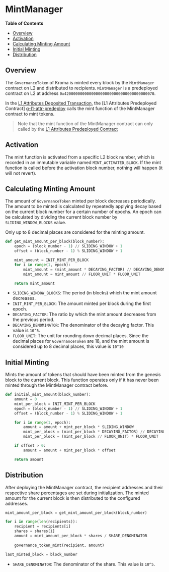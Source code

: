 # MintManager

<!-- START doctoc generated TOC please keep comment here to allow auto update -->
<!-- DON'T EDIT THIS SECTION, INSTEAD RE-RUN doctoc TO UPDATE -->
**Table of Contents**

- [Overview](#overview)
- [Activation](#activation)
- [Calculating Minting Amount](#calculating-minting-amount)
- [Initial Minting](#initial-minting)
- [Distribution](#distribution)

<!-- END doctoc generated TOC please keep comment here to allow auto update -->

<!-- All glossary references in this file. -->

[g-deposited]: ../glossary.md#deposited-transaction
[g-l1-attr-deposit]: ../glossary.md#l1-attributes-deposited-transaction
[g-l1-attr-predeploy]: glossary.md#l1-attributes-predeployed-contract
[g-eoa]: ../glossary.md#eoa

## Overview

The `GovernanceToken` of Kroma is minted every block by the `MintManager` contract on L2 and distributed to recipients.
`MintManager` is a predeployed contract on L2 at address `0x4200000000000000000000000000000000000070`.

In the [L1 Attributes Deposited Transaction][g-l1-attr-deposit], the [L1 Attributes Predeployed Contract]
[g-l1-attr-predeploy] calls the mint function of the MintManager contract to mint tokens.

> Note that the mint function of the MintManager contract can only called by the
[L1 Attributes Predeployed Contract][g-l1-attr-predeploy]

## Activation

The mint function is activated from a specific L2 block number,
which is recorded in an immutable variable named `MINT_ACTIVATED_BLOCK`.
If the mint function is called before the activation block number, nothing will happen (it will not revert).

## Calculating Minting Amount

The amount of `GovernanceToken` minted per block decreases periodically.
The amount to be minted is calculated by repeatedly applying decay based on the current block number for a
certain number of epochs.
An epoch can be calculated by dividing the current block number by `SLIDING_WINDOW_BLOCKS` value.

Only up to 8 decimal places are considered for the minting amount.

```python
def get_mint_amount_per_block(block_number):
    epoch = (block_number - 1) // SLIDING_WINDOW + 1
    offset = (block_number - 1) % SLIDING_WINDOW + 1

    mint_amount = INIT_MINT_PER_BLOCK
    for i in range(1, epoch):
        mint_amount = (mint_amount * DECAYING_FACTOR) // DECAYING_DENOMINATOR
        mint_amount = mint_amount // FLOOR_UNIT * FLOOR_UNIT

    return mint_amount
```

- `SLIDING_WINDOW_BLOCKS`: The period (in blocks) which the mint amount decreases.
- `INIT_MINT_PER_BLOCK`: The amount minted per block during the first epoch.
- `DECAYING_FACTOR`: The ratio by which the mint amount decreases from the previous period.
- `DECAYING_DENOMINATOR`: The denominator of the decaying factor. This value is `10^5`.
- `FLOOR_UNIT`: The unit for rounding down decimal places. Since the decimal places for `GovernanceToken` are 18,
  and the mint amount is considered up to 8 decimal places, this value is `10^10`

## Initial Minting

Mints the amount of tokens that should have been minted from the genesis block to the current block.
This function operates only if it has never been minted through the MintManager contract before.

```python
def initial_mint_amount(block_number):
    amount = 0
    mint_per_block = INIT_MINT_PER_BLOCK
    epoch = (block_number - 1) // SLIDING_WINDOW + 1
    offset = (block_number - 1) % SLIDING_WINDOW + 1

    for i in range(1, epoch):
        amount = amount + mint_per_block * SLIDING_WINDOW
        mint_per_block = (mint_per_block * DECAYING_FACTOR) // DECAYING_DENOMINATOR
        mint_per_block = (mint_per_block // FLOOR_UNIT) * FLOOR_UNIT

    if offset > 0:
        amount = amount + mint_per_block * offset

    return amount
```

## Distribution

After deploying the MintManager contract, the recipient addresses and their respective share percentages
are set during initialization.
The minted amount for the current block is then distributed to the configured addresses.

```python
mint_amount_per_block = get_mint_amount_per_block(block_number)

for i in range(len(recipients)):
    recipient = recipients[i]
    shares = shares[i]
    amount = mint_amount_per_block * shares / SHARE_DENOMINATOR
    
    governance_token_mint(recipient, amount)

last_minted_block = block_number
```

- `SHARE_DENOMINATOR`: The denominator of the share. This value is `10^5`.

